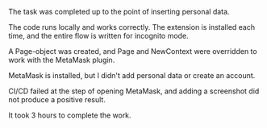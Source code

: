 The task was completed up to the point of inserting personal data.

The code runs locally and works correctly. The extension is installed each time, and the entire flow is written for incognito mode.

A Page-object was created, and Page and NewContext were overridden to work with the MetaMask plugin.

MetaMask is installed, but I didn't add personal data or create an account.

CI/CD failed at the step of opening MetaMask, and adding a screenshot did not produce a positive result.

It took 3 hours to complete the work.
